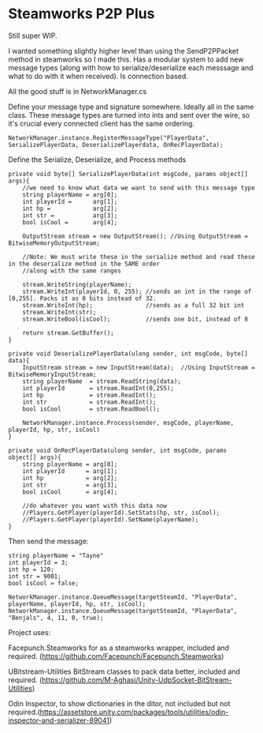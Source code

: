 # Steamworks P2P Plus

Still super WIP.

I wanted something slightly higher level than using the SendP2PPacket method in steamworks so I made this. Has a modular system to add new message types (along with how to serialize/deserialize each messsage and what to do with it when received).  Is connection based.

All the good stuff is in NetworkManager.cs

Define your message type and signature somewhere. Ideally all in the same class. These message types are turned into ints and sent over the wire, so it's crucial every connected client has the same ordering.
```
NetworkManager.instance.RegisterMessageType("PlayerData", SerializePlayerData, DeserializePlayerdata, OnRecPlayerData);
````

Define the Serialize, Deserialize, and Process methods
```
private void byte[] SerializePlayerData(int msgCode, params object[] args){    
    //we need to know what data we want to send with this message type
    string playerName = arg[0];
    int playerId =      arg[1];
    int hp =            arg[2];
    int str =           arg[3];
    bool isCool =       arg[4];
    
    OutputStream stream = new OutputStream(); //Using OutputStream = BitwiseMemoryOutputStream;
    
    //Note: We must write these in the serialize method and read these in the deserialize method in the SAME order
    //along with the same ranges
    
    stream.WriteString(playerName);
    stream.WriteInt(playerId, 0, 255); //sends an int in the range of [0,255]. Packs it as 8 bits instead of 32.
    stream.WriteInt(hp);               //sends as a full 32 bit int
    stream.WriteInt(str);
    stream.WriteBool(isCool);          //sends one bit, instead of 8
    
    return stream.GetBuffer();
}

private void DeserializePlayerData(ulong sender, int msgCode, byte[] data){
    InputStream stream = new InputStream(data);  //Using InputStream = BitwiseMemoryInputStream;
    string playerName  = stream.ReadString(data);
    int playerId       = stream.ReadInt(0,255);
    int hp             = stream.ReadInt();
    int str            = stream.ReadInt();
    bool isCool        = stream.ReadBool();
    
    NetworkManager.instance.Process(sender, msgCode, playerName, playerId, hp, str, isCool)
}

private void OnRecPlayerData(ulong sender, int msgCode, params object[] args){
    string playerName = arg[0];
    int playerId      = arg[1];
    int hp            = arg[2];
    int str           = arg[3];
    bool isCool       = arg[4];
    
    //do whatever you want with this data now
    //Players.GetPlayer(playerId).SetStats(hp, str, isCool);
    //Players.GetPlayer(playerId).SetName(playerName);
}
```

Then send the message:
```
string playerName = "Tayne"
int playerId = 3;
int hp = 120;
int str = 9001;
bool isCool = false;

NetworkManager.instance.QueueMessage(targetSteamId, "PlayerData", playerName, playerId, hp, str, isCool);
NetworkManager.instance.QueueMessage(targetSteamId, "PlayerData", "Benjals", 4, 11, 0, true);
```

Project uses:

Facepunch.Steamworks for as a steamworks wrapper, included and required. 
(https://github.com/Facepunch/Facepunch.Steamworks)

UBitstream-Utilities BitStream classes to pack data better, included and required.
(https://github.com/M-Aghasi/Unity-UdpSocket-BitStream-Utilities)

Odin Inspector, to show dictionaries in the ditor, not included but not required.(https://assetstore.unity.com/packages/tools/utilities/odin-inspector-and-serializer-89041) 
